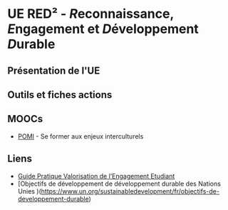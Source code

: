 # UE RED² - *R*econnaissance, *E*ngagement et *D*éveloppement *D*urable

## Présentation de l'UE

## Outils et fiches actions


## MOOCs
* [POMI](https://foad.univ-toulouse.fr/course/view.php?id=4) - Se former aux enjeux interculturels 


## Liens
* [Guide Pratique Valorisation de l’Engagement Etudiant](https://www.bnei.fr/projets/guide-de-valorisation-de-lengagement-etudiant-bnei-cdefi-cti)
* [Objectifs de développement de développement durable des Nations Unies )(https://www.un.org/sustainabledevelopment/fr/objectifs-de-developpement-durable)
